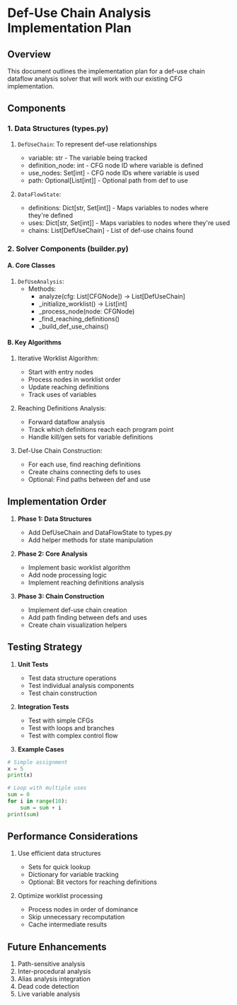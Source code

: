 # Def-Use Chain Analysis Implementation Plan

## Overview
This document outlines the implementation plan for a def-use chain dataflow analysis solver that will work with our existing CFG implementation.

## Components

### 1. Data Structures (types.py)
1. `DefUseChain`: To represent def-use relationships
   - variable: str - The variable being tracked
   - definition_node: int - CFG node ID where variable is defined
   - use_nodes: Set[int] - CFG node IDs where variable is used
   - path: Optional[List[int]] - Optional path from def to use

2. `DataFlowState`:
   - definitions: Dict[str, Set[int]] - Maps variables to nodes where they're defined
   - uses: Dict[str, Set[int]] - Maps variables to nodes where they're used
   - chains: List[DefUseChain] - List of def-use chains found

### 2. Solver Components (builder.py)

#### A. Core Classes
1. `DefUseAnalysis`:
   - Methods:
     - analyze(cfg: List[CFGNode]) -> List[DefUseChain]
     - _initialize_worklist() -> List[int]
     - _process_node(node: CFGNode)
     - _find_reaching_definitions()
     - _build_def_use_chains()

#### B. Key Algorithms
1. Iterative Worklist Algorithm:
   - Start with entry nodes
   - Process nodes in worklist order
   - Update reaching definitions
   - Track uses of variables

2. Reaching Definitions Analysis:
   - Forward dataflow analysis
   - Track which definitions reach each program point
   - Handle kill/gen sets for variable definitions

3. Def-Use Chain Construction:
   - For each use, find reaching definitions
   - Create chains connecting defs to uses
   - Optional: Find paths between def and use

## Implementation Order

1. **Phase 1: Data Structures**
   - Add DefUseChain and DataFlowState to types.py
   - Add helper methods for state manipulation

2. **Phase 2: Core Analysis**
   - Implement basic worklist algorithm
   - Add node processing logic
   - Implement reaching definitions analysis

3. **Phase 3: Chain Construction**
   - Implement def-use chain creation
   - Add path finding between defs and uses
   - Create chain visualization helpers

## Testing Strategy

1. **Unit Tests**
   - Test data structure operations
   - Test individual analysis components
   - Test chain construction

2. **Integration Tests**
   - Test with simple CFGs
   - Test with loops and branches
   - Test with complex control flow

3. **Example Cases**
```python
# Simple assignment
x = 5
print(x)

# Loop with multiple uses
sum = 0
for i in range(10):
    sum = sum + i
print(sum)
```

## Performance Considerations

1. Use efficient data structures
   - Sets for quick lookup
   - Dictionary for variable tracking
   - Optional: Bit vectors for reaching definitions

2. Optimize worklist processing
   - Process nodes in order of dominance
   - Skip unnecessary recomputation
   - Cache intermediate results

## Future Enhancements

1. Path-sensitive analysis
2. Inter-procedural analysis
3. Alias analysis integration
4. Dead code detection
5. Live variable analysis
